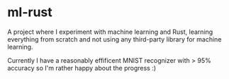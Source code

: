 # ml-rust

A project where I experiment with machine learning and Rust, learning everything from scratch and not using any third-party library for machine learning.

Currently I have a reasonably effificent MNIST recognizer with > 95% accuracy so I'm rather happy about the progress :)
